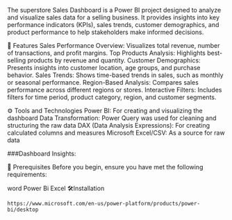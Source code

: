 The superstore Sales Dashboard is a Power BI project designed to analyze and visualize sales data for a selling business. It provides insights into key performance indicators (KPIs), sales trends, customer demographics, and product performance to help stakeholders make informed decisions.

📝 Features
Sales Performance Overview: Visualizes total revenue, number of transactions, and profit margins.
Top Products Analysis: Highlights best-selling products by revenue and quantity.
Customer Demographics: Presents insights into customer location, age groups, and purchase behavior.
Sales Trends: Shows time-based trends in sales, such as monthly or seasonal performance.
Region-Based Analysis: Compares sales performance across different regions or stores.
Interactive Filters: Includes filters for time period, product category, region, and customer segments.

⚙️ Tools and Technologies Power BI:
For creating and visualizing the dashboard Data Transformation: Power Query was used for cleaning and structuring the raw data DAX (Data Analysis Expressions): For creating calculated columns and measures Microsoft Excel/CSV: As a source for raw data

###Dashboard Insights:

🚧 Prerequisites
Before you begin, ensure you have met the following requirements:

word 
Power Bi
Excel
🛠️Installation
```
https://www.microsoft.com/en-us/power-platform/products/power-bi/desktop
